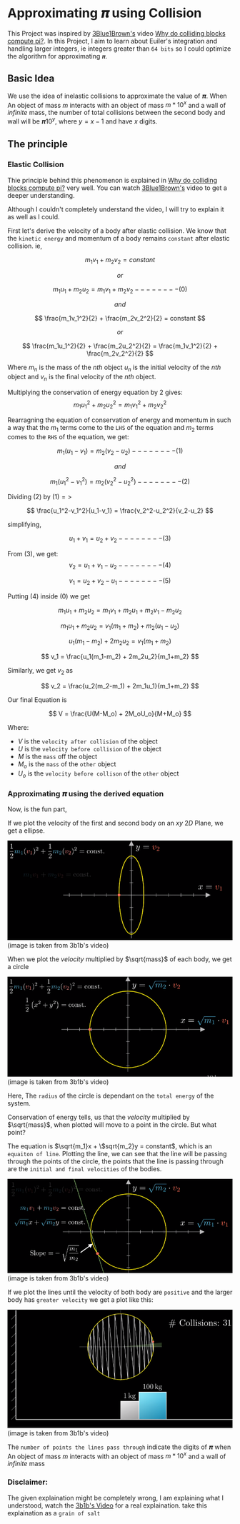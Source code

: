 # Approximating 𝝅 using Collision

This Project was inspired by [3Blue1Brown's](https://www.youtube.com/@3blue1brown) video [Why do colliding blocks compute pi?](https://www.youtube.com/watch?v=jsYwFizhncE&ab_channel=3Blue1Brown). In this Project, I aim to learn about Euiler's integration and handling larger integers, ie integers greater than `64 bits` so I could optimize the algorithm for approximating `𝝅`.

## Basic Idea

We use the idea of inelastic collisions to approximate the value of 𝝅. When An object of mass $m$ interacts with an object of mass $m * 10^x$ and a wall of $infinite$ mass, the number of total collisions between the second body and wall will be 𝝅$10^y$, where $y=x-1$ and have $x$ digits.

## The principle

### Elastic Collision

Thie principle behind this phenomenon is explained in [Why do colliding blocks compute pi?](https://www.youtube.com/watch?v=jsYwFizhncE&ab_channel=3Blue1Brown) very well. You can watch [3Blue1Brown's](https://www.youtube.com/@3blue1brown) video to get a deeper understanding.

Although I couldn't completely understand the video, I will try to explain it as well as I could.

First let's derive the velocity of a body after elastic collision. We know that the `kinetic energy` and momentum of a body remains `constant` after elastic collision. ie,

$$
m_1v_1 + m_2v_2 = constant
$$

$$
or
$$

$$
m_1u_1 + m_2u_2 = m_1v_1 + m_2v_2--------(0)
$$

$$
and
$$

$$
\frac{m_1v_1^2}{2} + \frac{m_2v_2^2}{2}  = constant
$$

$$
or
$$

$$
\frac{m_1u_1^2}{2} + \frac{m_2u_2^2}{2} = \frac{m_1v_1^2}{2} + \frac{m_2v_2^2}{2}
$$


Where $m_n$ is the mass of the $nth$ object $u_n$ is the initial velocity of the $nth$ object and $v_n$ is the final velocity of the $nth$ object.

Multiplying the conservation of energy equation by $2$ gives:
$$
{m_1u_1^2} + {m_2u_2^2} = {m_1v_1^2} + {m_2v_2^2}
$$

Rearragning the equation of conservation of energy and momentum in such a way that the $m_1$ terms come to the `LHS` of the equation and $m_2$ terms comes to the `RHS` of the equation, we get:

$$
m_1(u_1-v_1) = m_2(v_2-u_2)--------(1)
$$

$$
and
$$

$$
m_1(u_1^2-v_1^2) = m_2(v_2^2-u_2^2)--------(2)
$$

Dividing $(2)$ by $(1) =>$

$$
\frac{u_1^2-v_1^2}{u_1-v_1} = \frac{v_2^2-u_2^2}{v_2-u_2}
$$

simplifying,

$$
u_1 + v_1 = u_2 + v_2--------(3)
$$

From $(3)$, we get:
$$
v_2 = u_1 + v_1 - u_2 --------(4)
$$

$$
v_1 = u_2 + v_2 - u_1 --------(5)
$$

Putting $(4)$ inside $(0)$ we get

$$
m_1u_1 + m_2u_2 = m_1v_1 + m_2u_1 + m_2v_1 - m_2u_2
$$

$$
m_1u_1 + m_2u_2 = v_1(m_1 + m_2) + m_2(u_1-u_2)
$$

$$
u_1(m_1-m_2) + 2m_2u_2 = v_1(m_1+m_2)
$$

$$
v_1 = \frac{u_1(m_1-m_2) + 2m_2u_2}{m_1+m_2}
$$

Similarly, we get $v_2$ as

$$
v_2 = \frac{u_2(m_2-m_1) + 2m_1u_1}{m_1+m_2}
$$

Our final Equation is

$$
V = \frac{U(M-M_o) + 2M_oU_o}{M+M_o}
$$

Where:
- $V$ is the `velocity after collision` of the object
- $U$ is the `velocity before collision` of the object
- $M$ is the `mass` off the object
- $M_o$ is the `mass` of the `other` object
- $U_o$ is the `velocity before collison` of the `other` object

### Approximating 𝝅 using the derived equation

Now, is the fun part,

If we plot the velocity of the first and second body on an $xy$ $2D$ Plane, we get a ellipse.

<img src='images/ellipse_plot.png' alt="Ellipse Plot">
(image is taken from 3b1b's video)

When we plot the $velocity$ multiplied by $\sqrt{mass}$ of each body, we get a circle

<img src='images/circle_plot.png' alt="Circle Plot">
(image is taken from 3b1b's video)

Here, The `radius` of the circle is dependant on the `total energy` of the system.

Conservation of energy tells, us that the $velocity$ multiplied by $\sqrt{mass}$, when plotted will move to a point in the circle. But what point?

The equation is $\sqrt{m_1}x + \$sqrt{m_2}y = constant$, which is an `equaiton of line`. Plotting the line, we can see that the line will be passing through the points of the circle, the points that the line is passing through are the `initial and final velocities` of the bodies.

<img src='images/circle_plot_1.png' alt="Circle Plot 1">
(image is taken from 3b1b's video)

If we plot the lines until the velocity of both body are `positive` and the larger body has `greater velocity` we get a plot like this:

<img src='images/circle_plot_2.png' alt="Circle Plot 2">
(image is taken from 3b1b's video)

The `number of points the lines pass through` indicate the digits of 𝝅 when An object of mass $m$ interacts with an object of mass $m * 10^x$ and a wall of $infinite$ mass

### Disclaimer:
The given explaination might be completely wrong, I am explaining what I understood, watch the [3b1b's Video](https://www.youtube.com/watch?v=jsYwFizhncE&ab_channel=3Blue1Brown) for a real explaination. take this explaination as a `grain of salt`